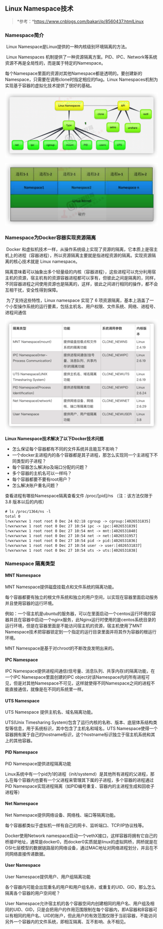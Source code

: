 ## Linux Namespace技术

>  *参考：*https://www.cnblogs.com/bakari/p/8560437.htmlLinux 

### Namespace简介    

​	Linux Namespace是Linux提供的一种内核级别环境隔离的方法。	

​	Linux Namespaces 机制提供了一种资源隔离方案。PID、IPC、Network等系统资源不再是全局性的，而是属于特定的Namespace。	

​	每个Namespace里面的资源对其他Namespace都是透明的。要创建新的Namespace，只需要在调用clone时指定相应的flag。Linux Namespaces机制为实现基于容器的虚拟化技术提供了很好的基础。

![image-20211228115857900](../images/image-20211228115857900.png)

![image-20211228115929672](../images/image-20211228115929672.png)

### Namespace为Docker容器实现资源隔离

​	Docker 和虚拟机技术一样，从操作系统级上实现了资源的隔离，它本质上是宿主机上的进程（容器进程），所以资源隔离主要就是指进程资源的隔离。实现资源隔离的核心技术就是 Linux namespace。

​	隔离意味着可以抽象出多个轻量级的内核（容器进程），这些进程可以充分利用宿主机的资源，宿主机有的资源容器进程都可以享有，但彼此之间是隔离的，同样，不同容器进程之间使用资源也是隔离的，这样，彼此之间进行相同的操作，都不会互相干扰，安全性得到保障。

​	为了支持这些特性，Linux namespace 实现了 6 项资源隔离，基本上涵盖了一个小型操作系统的运行要素，包括主机名、用户权限、文件系统、网络、进程号、进程间通信

![image-20211228120108038](../images/image-20211228120108038.png)

**Linux Namespace技术解决了以下Docker技术问题**

* 怎么保证每个容器都有不同的文件系统并且能互不影响？
* 一个docker主进程内的各个容器都是其子进程，那怎么实现同一个主进程下不同类型的子进程？
* 每个容器怎么解决ip及端口分配的问题？
* 多个容器的主机名可以一样吗？
* 每个容器都要不要有root用户？
* 怎么解决账户重名问题？

查看进程有哪些Namespace隔离查看文件 /proc/[pid]/ns （注：该方法仅限于 3.8 版本以后的内核）

````
# ls /proc/1364/ns -l
total 0
lrwxrwxrwx 1 root root 0 Dec 24 02:18 cgroup -> cgroup:[4026531835]
lrwxrwxrwx 1 root root 0 Dec 27 10:54 ipc -> ipc:[4026531839]
lrwxrwxrwx 1 root root 0 Dec 27 10:54 mnt -> mnt:[4026531840]
lrwxrwxrwx 1 root root 0 Dec 27 10:54 net -> net:[4026531957]
lrwxrwxrwx 1 root root 0 Dec 27 10:54 pid -> pid:[4026531836]
lrwxrwxrwx 1 root root 0 Dec 27 10:54 user -> user:[4026531837]
lrwxrwxrwx 1 root root 0 Dec 27 10:54 uts -> uts:[4026531838]
````

### Namespace 隔离类型

#### MNT Namespace 

MNT Namespace提供磁盘挂载点和文件系统的隔离功能。

每个容器都要有独立的根文件系统和独立的用户空间，以实现在容器里面启动服务并且使用容器的运行环境。

例如：一个宿主机是ubuntu的服务器，可以在里面启动一个centos运行环境的容器并且在容器中启动一个nginx服务，此Nginx运行时使用的是centos系统目录的运行环境，但是在容器里面是不能访问宿主机的资源，宿主机使用了MNT Namespace技术把容器锁定到一个指定的运行目录里面并将其作为容器的根运行环境。

MNT Namespace是基于对chroot的不断改良发明出来的。

#### IPC Namespace

IPC Namespace提供进程间通信(信号量、消息队列、共享内存)的隔离功能，在一个IPC Namespace里面创建的IPC object对该Namespace内的所有进程可见，但是对其他Namespace不可见，这样就使得不同Namespace之间的进程不能直接通信，就像是在不同的系统里一样。

#### UTS Namespace

UTS Namespace 提供主机名、域名隔离功能。

UTS(Unix Timesharing System)包含了运行内核的名称、版本、底层体系结构类型等信息，用于系统标识，其中包含了主机名和域名，UTS Namespace使得一个容器拥有属于自己的hostname标识，这个hostname标识独立于宿主机系统和其上的其他容器。

#### PID Namespace

PID Namespace提供进程隔离功能

Linux系统中有一个pid为1的进程（init/systemd）是其他所有进程的父进程，那么在每个容器内也要有一个父进程来管理其下属的子进程，多个容器的进程通过PID Namespace实现进程隔离（如PID编号重复、容器内的主进程生成和回收子进程等）

#### Net Namespace

Net Namespace提供网络设备、网络栈、端口等隔离功能。

每个容器都类似于虚拟机一样有自己的网卡、监听端口、TCP/IP协议栈等。

Docker使用Network namespace启动一个vethX接口，这样容器将拥有它自己的桥接IP地址，通常是docker0，而docker0实质就是linux的虚拟网桥，网桥就是在OSI七层模型的数据链路层的网络设备，通过MAC地址对网络进程划分，并且在不同网络直接传递数据。

#### User Namespace

User Namespace提供用户、用户组隔离功能

各个容器内可能会出现重名的用户和用户组名称，或重复的UID、GID，那么怎么隔离各个容器的用户空间呢？

User Namespace允许宿主机的各个容器空间内创建相同的用户名、用户组及相同的UID、GID，只是会把用户的作用范围限制在每个容器内，即A容器和B容器可以有相同的用户名、UID的账户，但此用户的有效范围仅限于当前容器，不能访问另外一个容器内的文件系统，即相互隔离、互不影响、永不相见。

